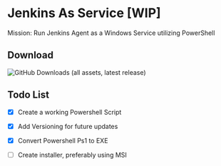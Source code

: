 # Jenkins As Service [WIP]

Mission: Run Jenkins Agent as a Windows Service utilizing PowerShell


## Download
![GitHub Downloads (all assets, latest release)](https://img.shields.io/github/downloads-pre/EliorMachlev/JenkinsAsService/latest/total?sort=date&style=flat-square&label=Download%20Latest%20Pre-Release&link=https%3A%2F%2Fgithub.com%2FEliorMachlev%2FJenkinsAsService%2Freleases%2Flatest%2Fdownload-Pre%2FJenkinsAsService.exe)


## Todo List
- [x] Create a working Powershell Script
- [x] Add Versioning for future updates 
- [x] Convert Powershell Ps1 to EXE
- [ ] Create installer, preferably using MSI

